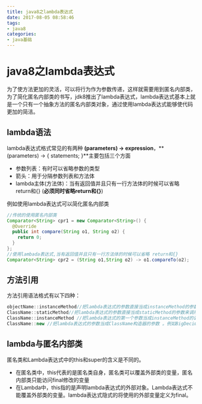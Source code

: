 ```yaml
---
title: java8之lambda表达式
date: 2017-08-05 08:58:46
tags:
- java8
categories:
- java基础
---
```


# java8之lambda表达式

为了使方法更加的灵活，可以将行为作为参数传递，这样就需要用到匿名内部类，为了简化匿名内部类的书写，jdk8推出了lambda表达式，lambda表达式基本上就是一个只有一个抽象方法的匿名内部类对象，通过使用lambda表达式能够使代码更加的简洁。

<!--more-->

## lambda语法

lambda表达式格式常见的有两种 **(parameters) -> expression**，**(parameters) -> { statements; }**主要包括三个方面

- 参数列表：有时可以省略参数的类型
- 箭头：用于分隔参数列表和方法体
- lambda主体(方法体)：当有返回值并且只有一行方法体的时候可以省略 return和{} (**必须同时省略return和{}**)

例如使用lambda表达式可以简化匿名内部类

```java
//传统的使用匿名内部类
Comparator<String> cpr1 = new Comparator<String>() {
  @Override
  public int compare(String o1, String o2) {
    return 0;
  }
};
//使用lambada表达式,当有返回值并且只有一行方法体的时候可以省略 return和{}
Comparator<String> cpr2 = (String o1,String o2) -> o1.compareTo(o2);
```

## 方法引用

方法引用语法格式有以下四种：

```java
objectName::instanceMethod//把lambda表达式的参数直接当成instanceMethod的参数来调用。比如System.out::println等同于x->System.out.println(x)
ClassName::staticMethod//把lambda表达式的参数直接当成staticMethod的参数来调用。比如Math::max等同于(x, y)->Math.max(x,y)
ClassName::instanceMethod //把lambda表达式的第一个参数当成instanceMethod的调用对象，其他剩余参数当成该方法的参数。比如String::toLowerCase等同于x->x.toLowerCase()
ClassName::new //把lambda表达式的参数当成ClassName构造器的参数 。例如BigDecimal::new等同于x->new BigDecimal(x)
```

## lambda与匿名内部类

匿名类和Lambda表达式中的this和super的含义是不同的。

- 在匿名类中，this代表的是匿名类自身，匿名类可以覆盖外部类的变量，匿名内部类只能访问final修改的变量
- 在Lambda中，this指的是声明lambda表达式的外部对象。Lambda表达式不能覆盖外部类的变量。lambda表达式隐式的将使用的外部变量定义为final。

